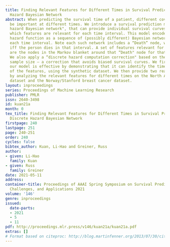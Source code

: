 ```yaml
---
title: Finding Relevant Features for Different Times in Survival Prediction by Discrete
  Hazard Bayesian Network
abstract: When predicting the survival time of a patient, different covariates may
  be important at different times. We introduce a survival prediction model, “discrete
  hazard Bayesian network", that can provide individual survival curves and also identify
  which features are relevant for each time interval. This model encodes the discrete
  hazard function as a sequence of (possibly different) Bayesian networks, one for
  each time interval. Note each such network includes a “Death” node, which is True
  iff the person dies in that interval. A set of features relevant for each time interval
  are the nodes in the Markov blanket around that “Death" node for that interval.
  We also apply a “discrete hazard computation correction" based on the effective
  sample size – a correction that avoids biased survival curves. We first show that
  our model is effective by demonstrating that it can identify the time-varying relevance
  of the features, using the synthetic dataset. We then provide two real-world examples
  by analyzing the relevant features for different times on the North Alberta cancer
  dataset and the Norway/Stanford breast cancer dataset.
layout: inproceedings
series: Proceedings of Machine Learning Research
publisher: PMLR
issn: 2640-3498
id: kuan21a
month: 0
tex_title: Finding Relevant Features for Different Times in Survival Prediction by
  Discrete Hazard Bayesian Network
firstpage: 240
lastpage: 251
page: 240-251
order: 240
cycles: false
bibtex_author: Kuan, Li-Hao and Greiner, Russ
author:
- given: Li-Hao
  family: Kuan
- given: Russ
  family: Greiner
date: 2021-05-11
address:
container-title: Proceedings of AAAI Spring Symposium on Survival Prediction - Algorithms,
  Challenges, and Applications 2021
volume: '146'
genre: inproceedings
issued:
  date-parts:
  - 2021
  - 5
  - 11
pdf: http://proceedings.mlr.press/v146/kuan21a/kuan21a.pdf
extras: []
# Format based on citeproc: http://blog.martinfenner.org/2013/07/30/citeproc-yaml-for-bibliographies/
---
```

